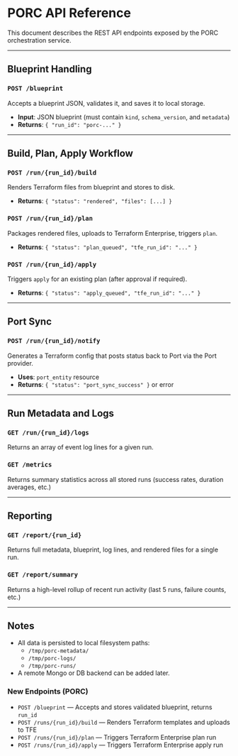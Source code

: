 # PORC API Reference

This document describes the REST API endpoints exposed by the PORC orchestration service.

---

## Blueprint Handling

### `POST /blueprint`
Accepts a blueprint JSON, validates it, and saves it to local storage.

- **Input**: JSON blueprint (must contain `kind`, `schema_version`, and `metadata`)
- **Returns**: `{ "run_id": "porc-..." }`

---

## Build, Plan, Apply Workflow

### `POST /run/{run_id}/build`
Renders Terraform files from blueprint and stores to disk.

- **Returns**: `{ "status": "rendered", "files": [...] }`

### `POST /run/{run_id}/plan`
Packages rendered files, uploads to Terraform Enterprise, triggers `plan`.

- **Returns**: `{ "status": "plan_queued", "tfe_run_id": "..." }`

### `POST /run/{run_id}/apply`
Triggers `apply` for an existing plan (after approval if required).

- **Returns**: `{ "status": "apply_queued", "tfe_run_id": "..." }`

---

## Port Sync

### `POST /run/{run_id}/notify`
Generates a Terraform config that posts status back to Port via the Port provider.

- **Uses**: `port_entity` resource
- **Returns**: `{ "status": "port_sync_success" }` or error

---

## Run Metadata and Logs

### `GET /run/{run_id}/logs`
Returns an array of event log lines for a given run.

### `GET /metrics`
Returns summary statistics across all stored runs (success rates, duration averages, etc.)

---

## Reporting

### `GET /report/{run_id}`
Returns full metadata, blueprint, log lines, and rendered files for a single run.

### `GET /report/summary`
Returns a high-level rollup of recent run activity (last 5 runs, failure counts, etc.)

---

## Notes
- All data is persisted to local filesystem paths:
  - `/tmp/porc-metadata/`
  - `/tmp/porc-logs/`
  - `/tmp/porc-runs/`
- A remote Mongo or DB backend can be added later.

### New Endpoints (PORC)

- `POST /blueprint` — Accepts and stores validated blueprint, returns `run_id`
- `POST /runs/{run_id}/build` — Renders Terraform templates and uploads to TFE
- `POST /runs/{run_id}/plan` — Triggers Terraform Enterprise plan run
- `POST /runs/{run_id}/apply` — Triggers Terraform Enterprise apply run
